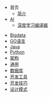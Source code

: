 <!-- docs/_sidebar.md -->


- 首页 
	- [简介](/)
- [AI](/ai/readme.md)
  - [深度学习编译器](/ai/1.md "AI 深度学习 deep learning")
* [Bigdata](/bigdata "")
* [GO语言](/go "The greatest guide in the world")
* [Java](/Java "The greatest guide in the world")
* [Python](/python "The greatest guide in the world")
* [架构](/framework "The greatest guide in the world")
* [通用](/common "The greatest guide in the world")
* [数据库](/database "The greatest guide in the world")
* [开发工具](/dev_tool "The greatest guide in the world")
* [开发技巧](/dev_skill "The greatest guide in the world")
* [设计模式](/design_pattern "The greatest guide in the world")